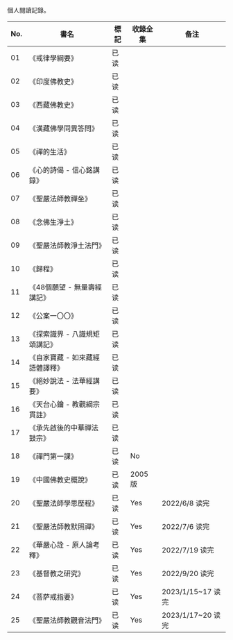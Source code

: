 個人閱讀記錄。

| No. | 書名 | 標記 | 收錄全集 | 备注 | 
| --- | --- | --- | --- | --- |
| 01 | 《戒律學綱要》|已读 | 
| 02 | 《印度佛教史》| 已读 | 
| 03 | 《西藏佛教史》| 已读 | 
| 04 | 《漢藏佛學同異答問》|已读 | 
| 05 | 《禪的生活》|已读 | 
| 06 | 《心的詩偈 - 信心銘講錄》|已读 | 
| 07 | 《聖嚴法師教禪坐》|已读 | 
| 08 | 《念佛生淨土》|已读 | 
| 09 | 《聖嚴法師教淨土法門》|已读 | 
| 10 | 《歸程》|已读 | 
| 11 | 《48個願望 - 無量壽經講記》|已读 | 
| 12 | 《公案一〇〇》|已读 | 
| 13 | 《探索識界 - 八識規矩頌講記》|已读 | 
| 14 | 《自家寶藏 - 如來藏經語體譯釋》|已读 | 
| 15 | 《絕妙說法 - 法華經講要》|已读 | 
| 16 | 《天台心鑰 - 教觀綱宗貫註》|已读 | 
| 17 | 《承先啟後的中華禪法鼓宗》|已读 | 
| 18 | 《禪門第一課》| 已读 | No |
| 19 | 《中國佛教史概說》| 已读 | 2005版 | 
| 20 | 《聖嚴法師學思歷程》| 已读 | Yes | 2022/6/8 读完
| 21 | 《聖嚴法師教默照禪》| 已读 | Yes | 2022/7/6 读完
| 22 | 《華嚴心詮 - 原人論考釋》| 已读 | Yes | 2022/7/19 读完
| 23 | 《基督教之研究》| 已读 | Yes | 2022/9/20 读完
| 24 | 《菩萨戒指要》| 已读 | Yes | 2023/1/15~17 读完
| 25 | 《聖嚴法師教觀音法門》| 已读 | Yes | 2023/1/17~20 读完

